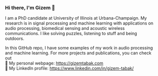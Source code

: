 ### Hi there, I'm Gizem 👋

I am a PhD candidate at University of Illinois at Urbana-Champaign. My research is in signal processing and machine learning with applications on audio processing, biomedical sensing and acoustic wireless communications. I like solving puzzles, listening to stuff and being outdoors. 

In this GitHub repo, I have some examples of my work in audio processing and machine learning. For more projects and publications, you can check out  
🔗 My personal webpage: https://gizemtabak.com  
🔗 My LinkedIn profile: https://www.linkedin.com/in/gizem-tabak/

<!--
**gizemt/gizemt** is a ✨ _special_ ✨ repository because its `README.md` (this file) appears on your GitHub profile.

Here are some ideas to get you started:

- 🔭 I’m currently working on ...
- 🌱 I’m currently learning ...
- 👯 I’m looking to collaborate on ...
- 🤔 I’m looking for help with ...
- 💬 Ask me about ...
- 📫 How to reach me: ...
- 😄 Pronouns: ...
- ⚡ Fun fact: ...
-->
